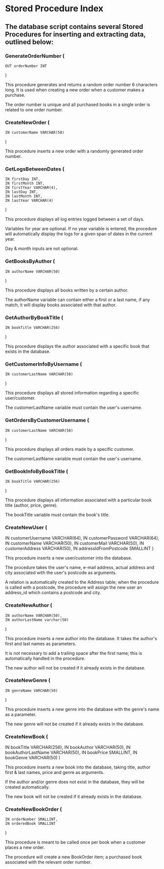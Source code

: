 # Stored Procedure Index

## The database script contains several Stored Procedures for inserting and extracting data, outlined below:

### GenerateOrderNumber (
    OUT orderNumber INT
)

This procedure generates and returns a random order number 6 characters long. 
It is used when creating a new order when a customer makes a purchase. 

The order number is unique and all purchased books in a single order is related to one order number.


### CreateNewOrder (
    IN customerName VARCHAR(50)
)

This procedure inserts a new order with a randomly generated order number.


### GetLogsBetweenDates (
    IN firstDay INT,
    IN firstMonth INT,
    IN firstYear VARCHAR(4),
    IN lastDay INT,
    IN lastMonth INT,
    IN lastYear VARCHAR(4)
)

This procedure displays all log entries logged between a set of days.

Variables for year are optional. If no year variable is entered, the procedure will automatically display the logs for a given span of dates in the current year.

Day & month inputs are not optional.


### GetBooksByAuthor (
    IN authorName VARCHAR(50)
)

This procedure displays all books written by a certain author.

The authorName variable can contain either a first or a last name, if any match, it will display books associated with that author.


### GetAuthorByBookTitle (
    IN bookTitle VARCHAR(256)
)

This procedure displays the author associated with a specific book that exists in the database.


### GetCustomerInfoByUsername (
    IN customerLastName VARCHAR(50)
)

This procedure displays all stored information regarding a specific user/customer.

The customerLastName variable must contain the user's username.


### GetOrdersByCustomerUsername (
    IN customerLastName VARCHAR(50)
)

This procedure displays all orders made by a specific customer.

The customerLastName variable must contain the user's username.


### GetBookInfoByBookTitle (
    IN bookTitle VARCHAR(256)
)

This procedure displays all information associated with a particular book title (author, price, genre).

The bookTitle variable must contain the book's title.


### CreateNewUser (
   IN customerUsername VARCHAR(64),
   IN customerPassword VARCHAR(64),
   IN customerName VARCHAR(50),
   IN customerMail VARCHAR(50),
   IN customerAddress VARCHAR(50),
   IN addressIdFromPostcode SMALLINT
)

This procedure inserts a new user/customer into the database.

The procedure takes the user's name, e-mail address, actual address and city associated with the user's postcode as arguments. 

A relation is automatically created to the Address table; when the procedure is called with a postcode, the procedure will assign the new user an address_id which contains a postcode and city.


### CreateNewAuthor (
    IN authorName VARCHAR(50), 
    IN authorLastName varchar(50)
)

This procedure inserts a new author into the database. It takes the author's first and last names as parameters.

It is not necessary to add a trailing space after the first name; this is automatically handled in the procedure.

The new author will not be created if it already exists in the database.


### CreateNewGenre (
    IN genreName VARCHAR(50)
)

This procedure inserts a new genre into the database with the genre's name as a parameter.

The new genre will not be created if it already exists in the database.


### CreateNewBook (
   IN bookTitle VARCHAR(256),
   IN bookAuthor VARCHAR(50),
   IN bookAuthorLastName VARCHAR(50),
   IN bookPrice SMALLINT,
   IN bookGenre VARCHAR(50)
)

This procedure inserts a new book into the database, taking title, author first & last names, price and genre as arguments.

If the author and/or genre does not exist in the database, they will be created automatically.

The new book will not be created if it already exists in the database.


### CreateNewBookOrder (
    IN orderNumber SMALLINT, 
    IN orderedBook SMALLINT
)

This procedure is meant to be called once per book when a customer places a new order.

The procedure will create a new BookOrder item; a purchased book associated with the relevant order number.
